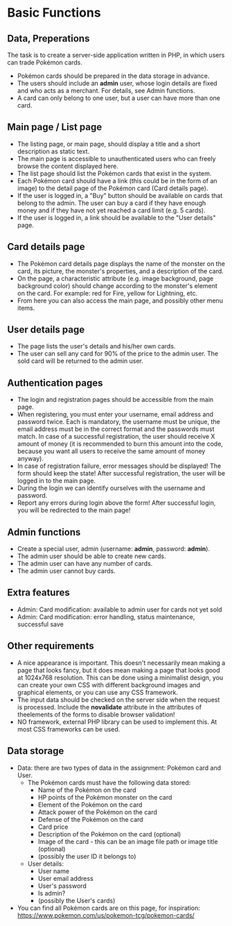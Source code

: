 # Basic Functions
## Data, Preperations
The task is to create a server-side application written in PHP, in which users can trade Pokémon cards.
- Pokémon cards should be prepared in the data storage in advance.
- The users should include an __admin__ user, whose login details are fixed and who acts as a merchant. For details, see Admin functions.
- A card can only belong to one user, but a user can have more than one card.

## Main page / List page
- The listing page, or main page, should display a title and a short description as static text.
- The main page is accessible to unauthenticated users who can freely browse the content displayed here.
- The list page should list the Pokémon cards that exist in the system.
- Each Pokémon card should have a link (this could be in the form of an image) to the detail page of the Pokémon card (Card details page).
- If the user is logged in, a "Buy" button should be available on cards that belong to the admin. The user can buy a card if they have enough money and if they have not yet reached a card limit (e.g. 5 cards).
- If the user is logged in, a link should be available to the "User details" page.

## Card details page
- The Pokémon card details page displays the name of the monster on the card, its picture, the monster's properties, and a description of the card.
- On the page, a characteristic attribute (e.g. image background, page background color) should change according to the monster's element on the card. For example: red for Fire, yellow for Lightning, etc.
- From here you can also access the main page, and possibly other menu items.

## User details page
- The page lists the user's details and his/her own cards.
- The user can sell any card for 90% of the price to the admin user. The sold card will be returned to the admin user.

## Authentication pages
- The login and registration pages should be accessible from the main page.
- When registering, you must enter your username, email address and password twice. Each is mandatory, the username must be unique, the email address must be in the correct format and the passwords must match. In case of a successful registration, the user should receive X amount of money (it is recommended to burn this amount into the code, because you want all users to receive the same amount of money anyway).
- In case of registration failure, error messages should be displayed! The form should keep the state! After successful registration, the user will be logged in to the main page.
- During the login we can identify ourselves with the username and password.
- Report any errors during login above the form! After successful login, you will be redirected to the main page!

## Admin functions
- Create a special user, admin (username: __admin__, password: __admin__).
- The admin user should be able to create new cards.
- The admin user can have any number of cards.
- The admin user cannot buy cards.

## Extra features
- Admin: Card modification: available to admin user for cards not yet sold
- Admin: Card modification: error handling, status maintenance, successful save

## Other requirements
- A nice appearance is important. This doesn't necessarily mean making a page that looks fancy, but it does mean making a page that looks good at 1024x768 resolution. This can be done using a minimalist design, you can create your own CSS with different background images and graphical elements, or you can use any CSS framework.
- The input data should be checked on the server side when the request is processed. Include the __novalidate__ attribute in the attributes of theelements of the forms to disable browser validation!
- NO framework, external PHP library can be used to implement this. At most CSS frameworks can be used.

## Data storage
- Data: there are two types of data in the assignment: Pokémon card and User.
  - The Pokémon cards must have the following data stored:
      - Name of the Pokémon on the card
      - HP points of the Pokémon monster on the card
      - Element of the Pokémon on the card
      - Attack power of the Pokémon on the card
      - Defense of the Pokémon on the card
      - Card price
      - Description of the Pokémon on the card (optional)
      - Image of the card - this can be an image file path or image title (optional)
      - (possibly the user ID it belongs to)
  - User details:
      - User name
      - User email address
      - User's password
      - Is admin?
      - (possibly the User's cards)
- You can find all Pokémon cards are on this page, for inspiration: https://www.pokemon.com/us/pokemon-tcg/pokemon-cards/